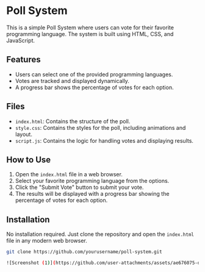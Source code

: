 # Poll System

This is a simple Poll System where users can vote for their favorite programming language. The system is built using HTML, CSS, and JavaScript.

## Features
- Users can select one of the provided programming languages.
- Votes are tracked and displayed dynamically.
- A progress bar shows the percentage of votes for each option.

## Files
- `index.html`: Contains the structure of the poll.
- `style.css`: Contains the styles for the poll, including animations and layout.
- `script.js`: Contains the logic for handling votes and displaying results.

## How to Use
1. Open the `index.html` file in a web browser.
2. Select your favorite programming language from the options.
3. Click the "Submit Vote" button to submit your vote.
4. The results will be displayed with a progress bar showing the percentage of votes for each option.

## Installation
No installation required. Just clone the repository and open the `index.html` file in any modern web browser.

```bash
git clone https://github.com/yourusername/poll-system.git

![Screenshot (1)](https://github.com/user-attachments/assets/ae676075-d6e1-4dc3-a25a-f939ef504511)
